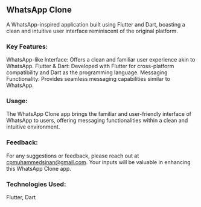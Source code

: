 ## WhatsApp Clone

A WhatsApp-inspired application built using Flutter and Dart, boasting a clean and intuitive user interface reminiscent of the original platform.

### Key Features:
WhatsApp-like Interface: Offers a clean and familiar user experience akin to WhatsApp.
Flutter & Dart: Developed with Flutter for cross-platform compatibility and Dart as the programming language.
Messaging Functionality: Provides seamless messaging capabilities similar to WhatsApp.
### Usage:
The WhatsApp Clone app brings the familiar and user-friendly interface of WhatsApp to users, offering messaging functionalities within a clean and intuitive environment.

### Feedback:
For any suggestions or feedback, please reach out at cpmuhammedsinan@gmail.com. Your inputs will be valuable in enhancing this WhatsApp Clone app.

### Technologies Used:
Flutter, Dart

